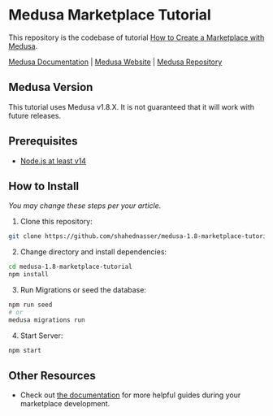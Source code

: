 # Medusa Marketplace Tutorial

This repository is the codebase of tutorial [How to Create a Marketplace with Medusa](https://medusajs.com/blog/how-to-create-a-marketplace-using-medusa).

[Medusa Documentation](https://docs.medusajs.com/) | [Medusa Website](https://medusajs.com/) | [Medusa Repository](https://github.com/medusajs/medusa)

## Medusa Version

This tutorial uses Medusa v1.8.X. It is not guaranteed that it will work with future releases.

## Prerequisites

- [Node.js at least v14](https://docs.medusajs.com/tutorial/set-up-your-development-environment#nodejs)

## How to Install

_You may change these steps per your article._

1. Clone this repository:

```bash
git clone https://github.com/shahednasser/medusa-1.8-marketplace-tutorial.git
```

2. Change directory and install dependencies:

```bash
cd medusa-1.8-marketplace-tutorial
npm install
```

3. Run Migrations or seed the database:

```bash
npm run seed
# or
medusa migrations run
```

4. Start Server:

```bash
npm start
```

## Other Resources

- Check out [the documentation](https://docs.medusajs.com/) for more helpful guides during your marketplace development.
